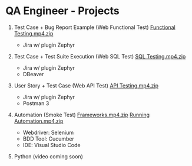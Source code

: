 # QA Engineer - Projects 

1. Test Case + Bug Report Example (Web Functional Test)
[Functional Testing.mp4.zip](https://github.com/user-attachments/files/15972915/Functional.Testing.mp4.zip)
   - Jira w/ plugin Zephyr 


2. Test Case + Test Suite Execution (Web SQL Test)
[SQL Testing.mp4.zip](https://github.com/user-attachments/files/15959954/SQL.Testing.mp4.zip)
   - Jira w/ plugin Zephyr
   - DBeaver

3. User Story + Test Case (Web API Test)
[API Testing.mp4.zip](https://github.com/user-attachments/files/15972772/API.Testing.mp4.zip)
   - Jira w/ plugin Zephyr
   - Postman 3
   
4. Automation (Smoke Test)
[Frameworks.mp4.zip](https://github.com/user-attachments/files/15981160/Frameworks.mp4.zip)
[Running Automation.mp4.zip](https://github.com/user-attachments/files/15981172/Running.Automation.mp4.zip)
   - Webdriver: Selenium
   - BDD Tool: Cucumber
   - IDE: Visual Studio Code


   
6. Python (video coming soon)





